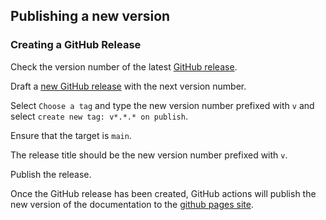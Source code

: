 ## Publishing a new version

### Creating a GitHub Release

Check the version number of the latest [GitHub release](https://github.com/BerryCloud/xapi-player/releases).

Draft a [new GitHub release](https://github.com/BerryCloud/xapi-player/releases/new) with the next version number.

Select `Choose a tag` and type the new version number prefixed with `v` and select `create new tag: v*.*.* on publish`.

Ensure that the target is `main`.

The release title should be the new version number prefixed with `v`.

Publish the release.

Once the GitHub release has been created, GitHub actions will publish the new version of the documentation to the [github pages site](https://berrycloud.github.io/xapi-player/).
